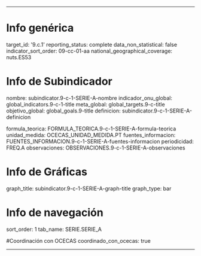 ---

# Info genérica
target_id: '9.c.1'
reporting_status: complete
data_non_statistical: false
indicator_sort_order: 09-cc-01-aa
national_geographical_coverage: nuts.ES53

# Info de Subindicador
nombre: subindicator.9-c-1-SERIE-A-nombre
indicador_onu_global: global_indicators.9-c-1-title
meta_global: global_targets.9-c-title
objetivo_global: global_goals.9-title
definicion: subindicator.9-c-1-SERIE-A-definicion

formula_teorica: FORMULA_TEORICA.9-c-1-SERIE-A-formula-teorica
unidad_medida: OCECAS_UNIDAD_MEDIDA.PT
fuentes_informacion: FUENTES_INFORMACION.9-c-1-SERIE-A-fuentes-informacion
periodicidad: FREQ.A
observaciones: OBSERVACIONES.9-c-1-SERIE-A-observaciones

# Info de Gráficas
graph_title: subindicator.9-c-1-SERIE-A-graph-title
graph_type: bar

# Info de navegación
sort_order: 1
tab_name: SERIE.SERIE_A

#Coordinación con OCECAS
coordinado_con_ocecas: true

---